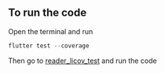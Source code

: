 ## To run the code 

Open the terminal and run

```dart
flutter test --coverage
```

Then go to [reader_licov_test](/test/reader_licov_test.dart) and run the code
